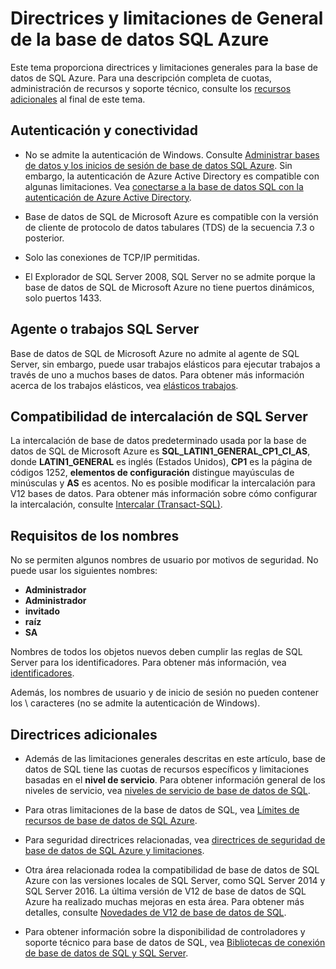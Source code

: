 <properties
   pageTitle="Directrices y limitaciones de General de la base de datos SQL Azure"
   description="Esta página describe algunas limitaciones generales para la base de datos de SQL Azure, así como las áreas de interoperabilidad y soporte técnico."
   services="sql-database"
   documentationCenter="na"
   authors="CarlRabeler"
   manager="jhubbard"
   editor="monicar" />
<tags
   ms.service="sql-database"
   ms.devlang="na"
   ms.topic="article"
   ms.tgt_pltfrm="na"
   ms.workload="data-management"
   ms.date="09/06/2016"
   ms.author="carlrab" />

# <a name="azure-sql-database-general-limitations-and-guidelines"></a>Directrices y limitaciones de General de la base de datos SQL Azure

Este tema proporciona directrices y limitaciones generales para la base de datos de SQL Azure. Para una descripción completa de cuotas, administración de recursos y soporte técnico, consulte los [recursos adicionales](#additional-guidelines) al final de este tema.

## <a name="connectivity-and-authentication"></a>Autenticación y conectividad

  - No se admite la autenticación de Windows. Consulte [Administrar bases de datos y los inicios de sesión de base de datos SQL Azure](sql-database-manage-logins.md). Sin embargo, la autenticación de Azure Active Directory es compatible con algunas limitaciones. Vea [conectarse a la base de datos SQL con la autenticación de Azure Active Directory](sql-database-aad-authentication.md).

  - Base de datos de SQL de Microsoft Azure es compatible con la versión de cliente de protocolo de datos tabulares (TDS) de la secuencia 7.3 o posterior.

  - Solo las conexiones de TCP/IP permitidas.

  - El Explorador de SQL Server 2008, SQL Server no se admite porque la base de datos de SQL de Microsoft Azure no tiene puertos dinámicos, solo puertos 1433.

## <a name="sql-server-agentjobs"></a>Agente o trabajos SQL Server

Base de datos de SQL de Microsoft Azure no admite al agente de SQL Server, sin embargo, puede usar trabajos elásticos para ejecutar trabajos a través de uno a muchos bases de datos. Para obtener más información acerca de los trabajos elásticos, vea [elásticos trabajos](sql-database-elastic-jobs-overview.md).

## <a name="sql-server-collation-support"></a>Compatibilidad de intercalación de SQL Server

La intercalación de base de datos predeterminado usada por la base de datos de SQL de Microsoft Azure es **SQL_LATIN1_GENERAL_CP1_CI_AS**, donde **LATIN1_GENERAL** es inglés (Estados Unidos), **CP1** es la página de códigos 1252, **elementos de configuración** distingue mayúsculas de minúsculas y **AS** es acentos. No es posible modificar la intercalación para V12 bases de datos. Para obtener más información sobre cómo configurar la intercalación, consulte [Intercalar (Transact-SQL)](https://msdn.microsoft.com/library/ms184391.aspx).

## <a name="naming-requirements"></a>Requisitos de los nombres

No se permiten algunos nombres de usuario por motivos de seguridad. No puede usar los siguientes nombres:

 - **Administrador**
 - **Administrador**
 - **invitado**
 - **raíz**
 - **SA**

Nombres de todos los objetos nuevos deben cumplir las reglas de SQL Server para los identificadores. Para obtener más información, vea [identificadores](https://msdn.microsoft.com/library/ms175874.aspx).

Además, los nombres de usuario y de inicio de sesión no pueden contener los \ caracteres (no se admite la autenticación de Windows).

## <a name="additional-guidelines"></a>Directrices adicionales

- Además de las limitaciones generales descritas en este artículo, base de datos de SQL tiene las cuotas de recursos específicos y limitaciones basadas en el **nivel de servicio**. Para obtener información general de los niveles de servicio, vea [niveles de servicio de base de datos de SQL](sql-database-service-tiers.md).

- Para otras limitaciones de la base de datos de SQL, vea [Límites de recursos de base de datos de SQL Azure](sql-database-resource-limits.md).

- Para seguridad directrices relacionadas, vea [directrices de seguridad de base de datos de SQL Azure y limitaciones](sql-database-security-guidelines.md).

- Otra área relacionada rodea la compatibilidad de base de datos de SQL Azure con las versiones locales de SQL Server, como SQL Server 2014 y SQL Server 2016. La última versión de V12 de base de datos de SQL Azure ha realizado muchas mejoras en esta área. Para obtener más detalles, consulte [Novedades de V12 de base de datos de SQL](sql-database-v12-whats-new.md).

- Para obtener información sobre la disponibilidad de controladores y soporte técnico para base de datos de SQL, vea [Bibliotecas de conexión de base de datos de SQL y SQL Server](sql-database-libraries.md).
